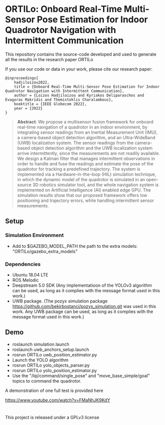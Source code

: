 # ORTILo: Onboard Real-Time Multi-Sensor Pose Estimation for Indoor Quadrotor Navigation with Intermittent Communication

This repository contains the source-code developed and used to generate all the results in the research paper ORTILo

If you use our code or data in your work, please cite our research paper:

    @inproceedings{
        hadjiloizou2022,
        title = {Onboard Real-Time Multi-Sensor Pose Estimation for Indoor Quadrotor Navigation with Intermittent Communication},
        author = {Loizos Hadjiloizou and Kyriakos Deliparaschos and Evagoras Makridis and Themistoklis Charalambous},
        booktitle = {IEEE Globecom 2022},
        year = {2022}
    }

> **Abstract**: We propose a multisensor fusion framework for onboard real-time navigation of a quadrotor in an indoor environment, by integrating sensor readings from an Inertial Measurement Unit (IMU), a camera-based object detection algorithm, and an Ultra-WideBand (UWB) localization system. The sensor readings from the camera-based object detection algorithm and the UWB localization system arrive intermittently, since the measurements are not readily available. We design a Kalman filter that manages intermittent observations in order to handle and fuse the readings and estimate the pose of the quadrotor for tracking a predefined trajectory. The system is implemented via a Hardware-in-the-loop (HIL) simulation  technique, in which the dynamic model of the quadrotor is simulated in an open-source 3D robotics simulator tool, and the whole navigation system is implemented on Artificial Intelligence (AI) enabled edge GPU. The simulation results show that our proposed framework offers low positioning and trajectory errors, while handling intermittent sensor measurements.


## Setup

### Simulation Environment

* Add to $GAZEBO_MODEL_PATH the path to the extra models: "ORTILo/gazebo_extra_models"

### Dependencies


* Ubuntu 18.04 LTE
* ROS Melodic
* Deepstream 5.0 SDK (Any implementatioon of the YOLOv3 algorithm can be used, as long as it complies with the message format used in this work.)
* UWB package. (The pozyx simulation package https://github.com/bekirbostanci/pozyx_simulation.git was used in this work. Any UWB package can be used, as long as it complies with the message format used in this work.)


## Demo

* roslaunch simulation.launch
* roslaunch uwb_anchors_setup.launch 
* rosrun ORTILo uwb_position_estimator.py
* Launch the YOLO algorithm
* rosrun ORTILo yolo_objects_parser.py
* rosrun ORTILo yolo_position_estimator.py
* Use the "/lqi/command/single_pose" and "move_base_simple/goal" topics to command the quadrotor.

A demonstration of one full test is provided here

https://www.youtube.com/watch?v=FMaNhJK9KdY

#

This project is released under a GPLv3 license
